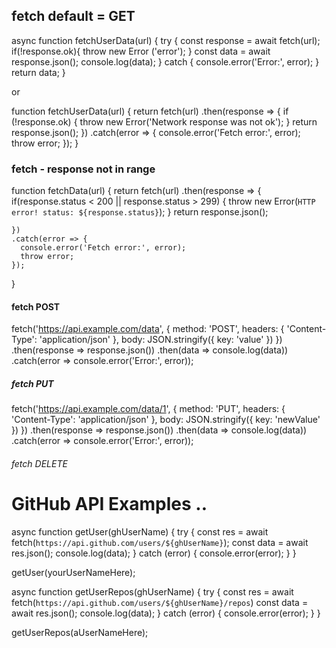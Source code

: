 ## fetch  default = GET 

async function fetchUserData(url) {
  try {
     const response = await fetch(url);  
     if(!response.ok){
         throw new Error ('error'); 
     }
     const data = await response.json(); 
     console.log(data);
  }
    catch {
        console.error('Error:', error); 
    }
return data; 
}

or

function fetchUserData(url) {
  return fetch(url)
    .then(response => {
      if (!response.ok) {
        throw new Error('Network response was not ok');
      }
      return response.json();
    })
    .catch(error => {
      console.error('Fetch error:', error);
      throw error;
    });
}

### fetch - response not in range

function fetchData(url) {
  return fetch(url)
    .then(response => {
      if(response.status < 200 || response.status > 299) {
          throw new Error(`HTTP error! status: ${response.status}`);
      }
    return response.json();

    })
    .catch(error => {
      console.error('Fetch error:', error);
      throw error;
    });
}

#### fetch POST

fetch('https://api.example.com/data', {
  method: 'POST',
  headers: {
    'Content-Type': 'application/json'
  },
  body: JSON.stringify({ key: 'value' })
})
.then(response => response.json())
.then(data => console.log(data))
.catch(error => console.error('Error:', error));

##### fetch PUT

fetch('https://api.example.com/data/1', {
  method: 'PUT',
  headers: {
    'Content-Type': 'application/json'
  },
  body: JSON.stringify({ key: 'newValue' })
})
.then(response => response.json())
.then(data => console.log(data))
.catch(error => console.error('Error:', error));

###### fetch DELETE 


# GitHub API Examples .. 

async function getUser(ghUserName) {
    try {
        const res = await fetch(`https://api.github.com/users/${ghUserName}`);
        const data = await res.json();
        console.log(data);
    } catch (error) {
        console.error(error);
    }
}

getUser(yourUserNameHere);


async function getUserRepos(ghUserName) {
    try {
        const res = await fetch(`https://api.github.com/users/${ghUserName}/repos`)
        const data = await res.json();
        console.log(data);
    } catch (error) {
        console.error(error);
    }
}

getUserRepos(aUserNameHere);